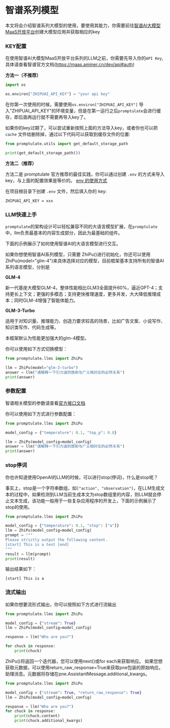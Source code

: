 # 智谱系列模型

本文将会介绍智谱系列大模型的使用，要使用其能力，你需要前往[智谱AI大模型MaaS开放平台](https://maas.aminer.cn)创建大模型应用并获取相应的key

### KEY配置

在使用智谱AI大模型MaaS开放平台系列的LLM之前，你需要先导入你的`API Key`,具体请查看智谱官方文档(https://maas.aminer.cn/dev/api#auth)

**方法一（不推荐）**

```python
import os

os.environ["ZHIPUAI_API_KEY"] = "your api key"
```

在你第一次使用的时候，需要使用`os.environ["ZHIPUAI_API_KEY"]` 导入"ZHIPUAI_API_KEY"的环境变量，但是在第一运行之后`promptulate`会进行缓存，即后面再运行就不需要再导入key了。

如果你的key过期了，可以尝试重新按照上面的方法导入key，或者你也可以把 `cache` 文件给删除掉，通过以下代码可以获取到缓存文件的位置:

```python
from promptulate.utils import get_default_storage_path

print(get_default_storage_path())
```

**方法二（推荐）**

方法二是 promptulate 官方推荐的最佳实践，你可以通过创建 `.env` 的方式来导入 key，与上面的配置效果是等价的。 [env 的使用方式](https://github.com/theskumar/python-dotenv)

在项目根目录下创建 `.env` 文件，然后填入你的 key:

```text
ZHIPUAI_API_KEY = xxx
```

### LLM快速上手

`promptulate`的架构设计可以轻松兼容不同的大语言模型扩展，在`promptulate`中，llm负责最基本的内容生成部分，因此为最基础的组件。

下面的示例展示了如何使用智谱AI的大语言模型进行交互。

如果你想使用智谱AI系列模型，只需要 ZhiPu()进行初始化，你还可以使用ZhiPu(model="glm-4")来具体选择对应的模型，目前框架基本支持所有的智谱AI系列语言模型，分别是

**GLM-4**

新一代基座大模型GLM-4，整体性能相比GLM3全面提升60%，逼近GPT-4；支持更长上下文；更强的多模态；支持更快推理速度，更多并发，大大降低推理成本；同时GLM-4增强了智能体能力。

**GLM-3-Turbo**

适用于对知识量、推理能力、创造力要求较高的场景，比如广告文案、小说写作、知识类写作、代码生成等。

本框架默认为性能更加强大的glm-4模型。

你可以使用如下方式切换模型：

```python
from promptulate.llms import ZhiPu

llm = ZhiPu(model="glm-3-turbo") 
answer = llm("请解释一下引力波的放射与广义相对论的必然关系")
print(answer)
```

### 参数配置

智谱相关模型的参数请查看[官方接口文档](https://maas.aminer.cn/dev/api#language)

你可以使用如下方式进行参数配置：

```python
from promptulate.llms import ZhiPu

model_config = {"temperature": 0.1, "top_p": 0.8}

llm = ZhiPu(model_config=model_config) 
answer = llm("请解释一下引力波的放射与广义相对论的必然关系")
print(answer)
```

### stop停词
你也许知道使用OpenAI的LLM的时候，可以进行stop(停词)，什么是stop呢？

事实上，stop是一个字符串数组，如`["action", "observation"]`，在LLM生成文本的过程中，如果检测到LLM当前生成本文为stop数组里的内容，则LLM就会停止文本生成，该功能一般用于一些复杂应用程序的开发上，下面的示例展示了stop的使用。

```python
from promptulate.llms import ZhiPu

model_config = {"temperature": 0.1, "stop": ["a"]}
llm = ZhiPu(model_config=model_config)
prompt = """
Please strictly output the following content.
[start] This is a test [end]
"""
result = llm(prompt)
print(result)
```

输出结果如下：

```text
[start] This is a
```

### 流式输出

如果你想要流形式输出，你可以按照如下方式进行流输出

```python
from promptulate.llms import ZhiPu

model_config = {"stream": True}
llm = ZhiPu(model_config=model_config)

response = llm("Who are you?")

for chuck in response:
    print(chuck)
```

ZhiPu()将返回一个迭代器，您可以使用next()或for each来获取响应。
如果您想获取元数据，可以使用return_raw_response=True来获取pne包装的原始响应。助理消息。元数据将存储在pne.AssistantMessage.additional_kwargs。

```python
from promptulate.llms import ZhiPu

model_config = {"stream": True, "return_raw_response": True}
llm = ZhiPu(model_config=model_config)

response = llm("Who are you?")
for chuck in response:
    print(chuck.content)
    print(chuck.additional_kwargs)
```
